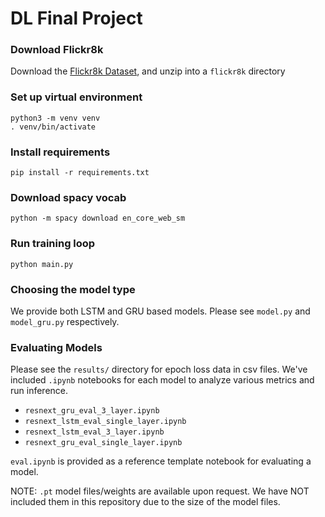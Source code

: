 # DL Final Project

### Download Flickr8k
Download the [Flickr8k Dataset](https://www.kaggle.com/datasets/adityajn105/flickr8k), and unzip into a `flickr8k` directory

### Set up virtual environment
    python3 -m venv venv
    . venv/bin/activate

### Install requirements
    pip install -r requirements.txt

### Download spacy vocab
    python -m spacy download en_core_web_sm

### Run training loop
    python main.py

### Choosing the model type
We provide both LSTM and GRU based models. Please see `model.py` and `model_gru.py` respectively.

### Evaluating Models
Please see the `results/` directory for epoch loss data in csv files. We've included 
`.ipynb` notebooks for each model to analyze various metrics and run inference.

- `resnext_gru_eval_3_layer.ipynb`
- `resnext_lstm_eval_single_layer.ipynb`
- `resnext_lstm_eval_3_layer.ipynb`
- `resnext_gru_eval_single_layer.ipynb`

`eval.ipynb` is provided as a reference template notebook for evaluating a model.

NOTE: `.pt` model files/weights are available upon request. We have NOT included
them in this repository due to the size of the model files.
